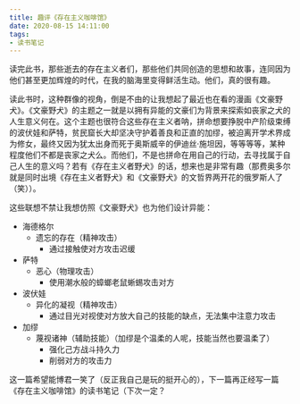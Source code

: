 ```yaml
---
title: 趣评《存在主义咖啡馆》
date: 2020-08-15 14:11:00
tags:
- 读书笔记
---
```


读完此书，那些逝去的存在主义者们，那些他们共同创造的思想和故事，连同因为他们甚至更加辉煌的时代，在我的脑海里变得鲜活生动。他们，真的很有趣。

读此书时，这种群像的视角，倒是不由的让我想起了最近也在看的漫画《文豪野犬》。《文豪野犬》的主题之一就是以拥有异能的文豪们为背景来探索如丧家之犬的人生意义何在。这个主题也很符合这些存在主义者呐，拼命想要挣脱中产阶级束缚的波伏娃和萨特，贫民窟长大却坚决守护着善良和正直的加缪，被迫离开学术界成为修女，最终又因为犹太出身而死于奥斯威辛的伊迪丝·施坦因，等等等等，某种程度他们不都是丧家之犬么。而他们，不是也拼命在用自己的行动，去寻找属于自己人生的意义吗？若有《存在主义者野犬》的话，想来也是非常有趣（那费奥多尔就是同时出境《存在主义者野犬》和《文豪野犬》的文哲界两开花的俄罗斯人了（笑））。

这些联想不禁让我想仿照《文豪野犬》也为他们设计异能：
- 海德格尔
	- 遗忘的存在（精神攻击）
		- 通过接触使对方攻击迟缓
- 萨特
	- 恶心（物理攻击）
		- 使用潮水般的蟑螂老鼠蜥蜴攻击对方
- 波伏娃
	- 异化的凝视（精神攻击）
		- 通过目光对视使对方放大自己的技能的缺点，无法集中注意力攻击
- 加缪
	- 蔑视诸神（辅助技能）（加缪是个温柔的人呢，技能当然也要温柔了）
		- 强化己方战斗持久力
		- 削弱对方的攻击力

这一篇希望能博君一笑了（反正我自己是玩的挺开心的），下一篇再正经写一篇《存在主义咖啡馆》的读书笔记（下次一定？